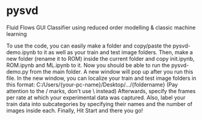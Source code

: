 # pysvd
Fluid Flows GUI Classifier using reduced order modelling &amp; classic machine learning


To use the code, you can easily make a folder and copy/paste the pysvd-demo.ipynb to it as well as your train and test image folders. 
Then, make a new folder (rename it to ROM) inside the current folder and copy init.ipynb, ROM.ipynb and ML.ipynb to it. 
Now you should be able to run the pysvd-demo.py from the main folder. 
A new window will pop up after you run this file. In the new window, you can localize your train and test image folders in this format:
C:/Users/{your-pc-name}/Desktop/.../{foldername} (Pay attention to the / marks, don't use \ instead)
Afterwards, specify the frames per rate at which your experimental data was captured.
Also, label your train data into subcategories by specifying their names and the number of images inside each. 
Finally, Hit Start and there you go!

